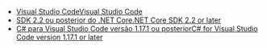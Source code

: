 * [<span data-ttu-id="376a8-101">Visual Studio Code</span><span class="sxs-lookup"><span data-stu-id="376a8-101">Visual Studio Code</span></span>](https://code.visualstudio.com/download)
* [<span data-ttu-id="376a8-102">SDK 2.2 ou posterior do .NET Core</span><span class="sxs-lookup"><span data-stu-id="376a8-102">.NET Core SDK 2.2 or later</span></span>](https://www.microsoft.com/net/download/all)
* [<span data-ttu-id="376a8-103">C# para Visual Studio Code versão 1.17.1 ou posterior</span><span class="sxs-lookup"><span data-stu-id="376a8-103">C# for Visual Studio Code version 1.17.1 or later</span></span>](https://marketplace.visualstudio.com/items?itemName=ms-vscode.csharp)